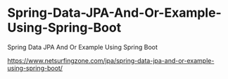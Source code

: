 # Spring-Data-JPA-And-Or-Example-Using-Spring-Boot
Spring Data JPA And Or Example Using Spring Boot

https://www.netsurfingzone.com/jpa/spring-data-jpa-and-or-example-using-spring-boot/
